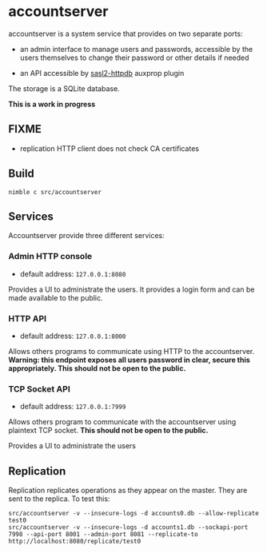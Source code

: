 accountserver
=============

accountserver is a system service that provides on two separate ports:

- an admin interface to manage users and passwords, accessible by the users
  themselves to change their password or other details if needed

- an API accessible by [sasl2-httpdb] auxprop plugin

The storage is a SQLite database.

**This is a work in progress**

FIXME
-----

- replication HTTP client does not check CA certificates

Build
-----

    nimble c src/accountserver

Services
--------

Accountserver provide three different services:

### Admin HTTP console

- default address: `127.0.0.1:8080`

Provides a UI to administrate the users. It provides a login form and can be
made available to the public.

### HTTP API

- default address: `127.0.0.1:8000`

Allows others programs to communicate using HTTP to the accountserver.
**Warning: this endpoint exposes all users password in clear, secure this
appropriately. This should not be open to the public.**

### TCP Socket API

- default address: `127.0.0.1:7999`

Allows others program to communicate with the accountserver using plaintext
TCP socket. **This should not be open to the public.**

Provides a UI to administrate the users

Replication
-----------

Replication replicates operations as they appear on the master. They are sent to
the replica. To test this:

    src/accountserver -v --insecure-logs -d accounts0.db --allow-replicate test0
    src/accountserver -v --insecure-logs -d accounts1.db --sockapi-port 7998 --api-port 8001 --admin-port 8081 --replicate-to http://localhost:8080/replicate/test0

[sasl2-httpdb]: https://github.com/mildred/sasl2-httpdb
